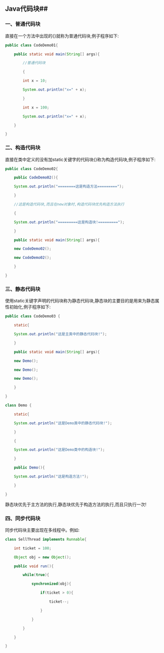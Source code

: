## Java代码块##

### 一、普通代码块 ###

直接在一个方法中出现的{}就称为普通代码块,例子程序如下: 

```java
public class CodeDemo01{ 

	public static void main(String[] args){ 

		//普通代码块 

        { 

        int x = 10; 	

        System.out.println("x=" + x); 

        } 

		int x = 100; 

		System.out.println("x=" + x); 

	} 

} 

```



### 二、构造代码块 ###

直接在类中定义的没有加static关键字的代码块{}称为构造代码块,例子程序如下: 

```java
public class CodeDemo02{ 

    public CodeDemo02(){ 

    System.out.println("========这是构造方法========="); 

    } 

	//这是构造代码块,而且在new对象时,构造代码块优先构造方法执行 

    { 

    System.out.println("=========这是构造块!========="); 

    } 

    public static void main(String[] args){ 

    new CodeDemo02(); 

    new CodeDemo02(); 

    } 

} 

```



### 三、静态代码块 ###

使用static关键字声明的代码块称为静态代码块,静态块的主要目的是用来为静态属性初始化,例子程序如下: 

```java
public class CodeDemo03 { 

    static{ 

    System.out.println("这是主类中的静态代码块!"); 

    } 

    public static void main(String[] args){ 

    new Demo(); 

    new Demo(); 

    new Demo(); 

    } 

} 

class Demo { 

    static{ 

    System.out.println("这是Demo类中的静态代码块!"); 

    } 

    { 

    System.out.println("这是Demo类中的构造块!"); 

    } 

    public Demo(){ 

    System.out.println("这是构造方法!"); 

    } 

} 

```

静态块优先于主方法的执行,静态块优先于构造方法的执行,而且只执行一次! 

### 四、同步代码块 ###

同步代码块主要出现在多线程中。例如: 

```java
class SellThread implements Runnable{ 

    int ticket = 100; 

    Object obj = new Object(); 

    public void run(){ 

		while(true){ 

			synchronized(obj){ 

				if(ticket > 0){ 

					ticket--; 

				} 

			} 

		} 

	} 

} 

```

